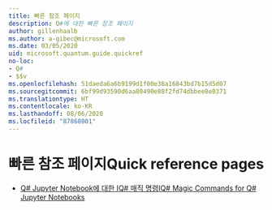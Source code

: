 ```yaml
---
title: 빠른 참조 페이지
description: Q#에 대한 빠른 참조 페이지
author: gillenhaalb
ms.author: a-gibec@microsoft.com
ms.date: 03/05/2020
uid: microsoft.quantum.guide.quickref
no-loc:
- Q#
- $$v
ms.openlocfilehash: 51daeda6a6b9199d1f00e38a16843bd7b15d5d07
ms.sourcegitcommit: 6bf99d93590d6aa80490e88f2fd74dbbee8e0371
ms.translationtype: HT
ms.contentlocale: ko-KR
ms.lasthandoff: 08/06/2020
ms.locfileid: "87868001"
---
```

# <a name="quick-reference-pages"></a><span data-ttu-id="e531b-103">빠른 참조 페이지</span><span class="sxs-lookup"><span data-stu-id="e531b-103">Quick reference pages</span></span>

* [<span data-ttu-id="e531b-104">Q# Jupyter Notebook에 대한 IQ# 매직 명령</span><span class="sxs-lookup"><span data-stu-id="e531b-104">IQ# Magic Commands for Q# Jupyter Notebooks</span></span>](xref:microsoft.quantum.guide.quickref.iqsharp)
